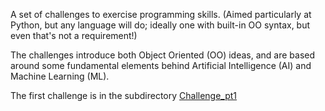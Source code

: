 A set of challenges to exercise programming skills. (Aimed particularly at Python, but any language will do; ideally one with built-in OO syntax, but even that's not a requirement!)

The challenges introduce both Object Oriented (OO) ideas, and are based around some fundamental elements behind Artificial Intelligence (AI) and Machine Learning (ML).

The first challenge is in the subdirectory [Challenge_pt1](https://github.com/EduBotics/OO_AIML_Challenge/tree/master/Challenge_pt1)
